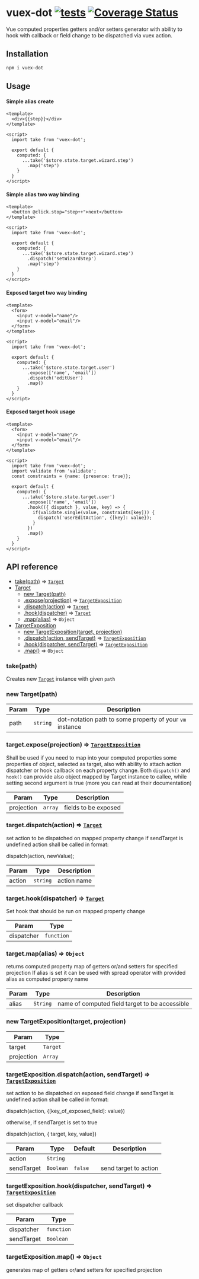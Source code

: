 # vuex-dot [![tests](https://travis-ci.org/yarsky-tgz/vuex-dot.svg?branch=master)](https://travis-ci.org/yarsky-tgz/vuex-dot) [![Coverage Status](https://coveralls.io/repos/github/yarsky-tgz/vuex-dot/badge.svg)](https://coveralls.io/github/yarsky-tgz/vuex-dot)

Vue computed properties getters and/or setters generator with ability to hook with callback
or field change to be dispatched via vuex action. 

## Installation

```bash
npm i vuex-dot
```

## Usage

#### Simple alias create
```vue
<template>
  <div>{{step}}</div>
</template>

<script>
  import take from 'vuex-dot';
  
  export default {
    computed: {
      ...take('$store.state.target.wizard.step')
        .map('step')
    }
  }
</script>
```

#### Simple alias two way binding
```vue
<template>
  <button @click.stop="step++">next</button>
</template>

<script>
  import take from 'vuex-dot';

  export default {
    computed: {
      ...take('$store.state.target.wizard.step')
        .dispatch('setWizardStep')
        .map('step')
    }
  }
</script>
```

#### Exposed target two way binding

```vue
<template>
  <form>
    <input v-model="name"/>
    <input v-model="email"/>
  </form>
</template>

<script>
  import take from 'vuex-dot';

  export default {
    computed: {
      ...take('$store.state.target.user')
        .expose(['name', 'email'])
        .dispatch('editUser')
        .map()
    }
  }
</script>
```

#### Exposed target hook usage

```vue
<template>
  <form>
    <input v-model="name"/>
    <input v-model="email"/>
  </form>
</template>

<script>
  import take from 'vuex-dot';
  import validate from 'validate';
  const constraints = {name: {presence: true}}; 

  export default {
    computed: {
      ...take('$store.state.target.user')
        .expose(['name', 'email'])
        .hook(({ dispatch }, value, key) => {
          if(validate.single(value, constraints[key])) {
            dispatch('userEditAction', {[key]: value});
          }
        })
        .map()
    }
  }
</script>
```

## API reference
* [take(path)](#take) => [<code>Target</code>](#Target)
* [Target](#Target)
    * [new Target(path)](#new_Target_new)
    * [.expose(projection)](#Target+expose) ⇒ [<code>TargetExposition</code>](#TargetExposition)
    * [.dispatch(action)](#Target+dispatch) ⇒ [<code>Target</code>](#Target)
    * [.hook(dispatcher)](#Target+hook) ⇒ [<code>Target</code>](#Target)
    * [.map(alias)](#Target+map) ⇒ <code>Object</code>
* [TargetExposition](#TargetExposition)
    * [new TargetExposition(target, projection)](#new_TargetExposition_new)
    * [.dispatch(action, sendTarget)](#TargetExposition+dispatch) ⇒ [<code>TargetExposition</code>](#TargetExposition)
    * [.hook(dispatcher, sendTarget)](#TargetExposition+hook) ⇒ [<code>TargetExposition</code>](#TargetExposition)
    * [.map()](#TargetExposition+map) ⇒ <code>Object</code>

<a name="Target"></a>

### take(path)
Creates new [<code>Target</code>](#Target) instance with given `path`

<a name="new_Target_new"></a>

### new Target(path)

| Param | Type | Description |
| --- | --- | --- |
| path | <code>string</code> | dot-notation path to some property of your `vm` instance |

<a name="Target+expose"></a>

### target.expose(projection) ⇒ [<code>TargetExposition</code>](#TargetExposition)
Shall be used if you need to map into your computed properties some properties of object,
selected as target, also with ability to attach action dispatcher or hook callback on each property change.
Both `dispatch()` and `hook()` can provide also object mapped by Target instance to callee, while setting
second argument is true (more you can read at their documentation)

| Param | Type | Description |
| --- | --- | --- |
| projection | <code>array</code> | fields to be exposed |

<a name="Target+dispatch"></a>

### target.dispatch(action) ⇒ [<code>Target</code>](#Target)
set action to be dispatched on mapped property change
if sendTarget is undefined action shall be called in format:

dispatch(action, newValue);

| Param | Type | Description |
| --- | --- | --- |
| action | <code>string</code> | action name |

<a name="Target+hook"></a>

### target.hook(dispatcher) ⇒ [<code>Target</code>](#Target)
Set hook that should be run on mapped property change

| Param | Type |
| --- | --- |
| dispatcher | <code>function</code> |

<a name="Target+map"></a>

### target.map(alias) ⇒ <code>Object</code>
returns computed property map of getters or/and setters for specified projection
If alias is set it can be used with spread operator with provided alias as computed property name

| Param | Type | Description |
| --- | --- | --- |
| alias | <code>String</code> | name of computed field target to be accessible |

<a name="new_TargetExposition_new"></a>

### new TargetExposition(target, projection)

| Param | Type |
| --- | --- |
| target | <code>Target</code> |
| projection | <code>Array</code> |

<a name="TargetExposition+dispatch"></a>

### targetExposition.dispatch(action, sendTarget) ⇒ [<code>TargetExposition</code>](#TargetExposition)
set action to be dispatched on exposed field change
if sendTarget is undefined action shall be called in format:

dispatch(action, {[key_of_exposed_field]: value})

otherwise, if sendTarget is set to true

dispatch(action, { target, key, value})

| Param | Type | Default | Description |
| --- | --- | --- | --- |
| action | <code>String</code> |  |  |
| sendTarget | <code>Boolean</code> | <code>false</code> | send target to action |

<a name="TargetExposition+hook"></a>

### targetExposition.hook(dispatcher, sendTarget) ⇒ [<code>TargetExposition</code>](#TargetExposition)
set dispatcher callback

| Param | Type |
| --- | --- |
| dispatcher | <code>function</code> |
| sendTarget | <code>Boolean</code> |

<a name="TargetExposition+map"></a>

### targetExposition.map() ⇒ <code>Object</code>
generates map of getters or/and setters for specified projection
